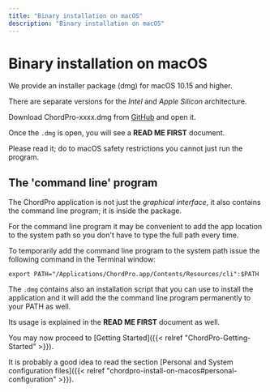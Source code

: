 ```yaml
---
title: "Binary installation on macOS"
description: "Binary installation on macOS"
---
```


# Binary installation on macOS

We provide an installer package (dmg) for macOS 10.15 and higher.

There are separate versions for the *Intel* and *Apple Silicon* architecture.

Download ChordPro-xxxx.dmg from
[GitHub](https://github.com/ChordPro/chordpro/releases/latest) and
open it.

Once the `.dmg` is open, you will see a **READ ME FIRST** document.

Please read it; do to macOS safety restrictions you cannot just run the program.

## The 'command line' program

The ChordPro application is not just the *graphical interface*, it also contains the command line program; it is inside the package.

For the command line program it may be convenient to add the app
location to the system path so you don't have to type the full path
every time.

To temporarily add the command line program to the system path issue the
following command in the Terminal window:
````
export PATH="/Applications/ChordPro.app/Contents/Resources/cli":$PATH
````

The `.dmg` contains also an installation script that you can use to install 
the application and it will add the the command line program permanently to your PATH as well.

Its usage is explained in the **READ ME FIRST** document as well.

You may now proceed to [Getting Started]({{< relref "ChordPro-Getting-Started" >}}).

It is probably a good idea to read the section [Personal and System
configuration files]({{<
relref "chordpro-install-on-macos#personal-configuration" >}}).

